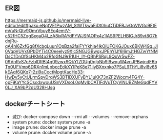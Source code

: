 ## ER図
https://mermaid-js.github.io/mermaid-live-editor/edit#pako:eNqtVE1PwzAM_StWTkwaEiDt0huCTiDEBJvGqVIVGo9FtEmVuNrQtv9OmrVbuy8Eo4emtV-c52fHC5ZogSxgaO4l_zA8ixRAYdFYWJSfAOPx4z1IAS9PELHBIGJr89vt8O7hdnjRu-qA4hl6ZxfGg8fXcbgLuun1OpBza2faiFYYkhla4lkOiUFOKGJOux6BKW49q_Jl0VqpVUVxGPbDYTi4C0eeelyz9XlcSNGJGBwgxJPEhYlJf6I6mJtHGZwYtNMDsC1DnOfScHKM4o2RfoGNJ9rE1UH_IY-QBhPSRqL9QxVr5wFZ-09VnRvS7oFzblDRBt4g09zwx9QkYfZDUg0qjbNb9I9wquW4vnJPBwjndF6bTp0UFVmp6DRXn1mLpbccEdkXYIPeK8e71ilyBXnxnko7PSuL9ThYLi8vl8v65kEAqf6QKq7-2zi9aCoctMpgtKadHq33-HwDv5yCtULrmSpvDrqWS3DTIDXUFyBYL1uKK73nZF2Wocm4FG4Y-opFjKaYYcSCsodxwouUSnVXDsoL0qMvlbCATIFdVuTCyVlNUBZMeGqdFYV0LJ_XA9bP2dU328HJsg

## dockerチートシート
- 滅び: docker-compose down --rmi all --volumes --remove-orphans
- system prune: docker system prune -a
- image prune: docker image prune -a
- volume prune: docker volume prune -a
